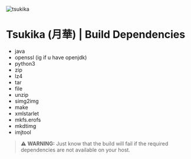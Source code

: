 ![tsukika](https://github.com/ayumi-aiko/banners/blob/main/lynette-behind-a-glass-looking-surface.jpg?raw=true)

# Tsukika (月華) | Build Dependencies

- java
- openssl (ig if u have openjdk)
- python3
- zip
- lz4
- tar
- file
- unzip
- simg2img
- make
- xmlstarlet
- mkfs.erofs
- mkdtimg
- imjtool

> ⚠️ **WARNING:** Just know that the build will fail if the required dependencies are not available on your host.